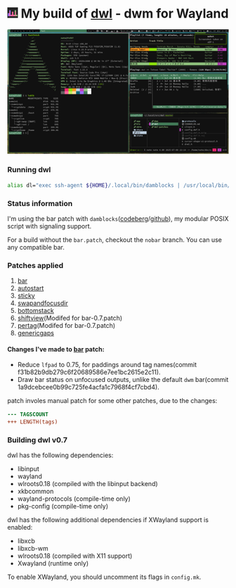 # <img src="./misc/dwl-repo.png" width="24"/> My build of [dwl](https://codeberg.org/dwl/dwl) - dwm for Wayland


![](./misc/20250709_22h31m01s_grim.png)

### Running dwl
```sh
alias dl="exec ssh-agent ${HOME}/.local/bin/damblocks | /usr/local/bin/dwl"
```

### Status information
I'm using the bar patch with `damblocks`([codeberg](https://codeberg.org/unixchad/damblocks)/[github](https://github.com/gnuunixchad/damblocks)), my modular POSIX script with signaling support.

For a build without the `bar.patch`, checkout the `nobar` branch. You can use any compatible bar.

### Patches applied
1. [bar](https://codeberg.org/dwl/dwl-patches/patch/bar/bar.patch)
2. [autostart](https://codeberg.org/dwl/dwl-patches/patch/autostart/autostart-0.7.patch)
3. [sticky](https://codeberg.org/dwl/dwl-patches/patch/sticky/sticky.patch)
4. [swapandfocusdir](https://codeberg.org/dwl/dwl-patches/patch/swapandfocusdir/swapandfocusdir.patch)
5. [bottomstack](https://codeberg.org/dwl/dwl-patches/patch/bottomstack/bottomstack.patch)
6. [shiftview](https://codeberg.org/dwl/dwl-patches/patch/shiftview/shiftview.patch)(Modifed for bar-0.7.patch)
7. [pertag](https://codeberg.org/dwl/dwl-patches/patch/pertag/pertag.patch)(Modifed for bar-0.7.patch)
8. [genericgaps](https://codeberg.org/dwl/dwl-patches/patch/genericgaps/genericgaps-0.7.patch)

#### Changes I've made to [bar](https://codeberg.org/dwl/dwl-patches/patch/bar) patch:
- Reduce `lfpad` to 0.75, for paddings around tag names(commit f31b82b9db279c6f20689586e7ee1bc2615e2c11).
- Draw bar status on unfocused outputs, unlike the default `dwm` bar(commit 1a9dcebcee0b99c725fe4acfa1c7968f4cf7cbd4).

patch involes manual patch for some other patches, due to the changes:
```diff
--- TAGSCOUNT
+++ LENGTH(tags)
```


### Building dwl v0.7
dwl has the following dependencies:
- libinput
- wayland
- wlroots0.18 (compiled with the libinput backend)
- xkbcommon
- wayland-protocols (compile-time only)
- pkg-config (compile-time only)

dwl has the following additional dependencies if XWayland support is enabled:
- libxcb
- libxcb-wm
- wlroots0.18 (compiled with X11 support)
- Xwayland (runtime only)

To enable XWayland, you should uncomment its flags in `config.mk`.
